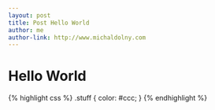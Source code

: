 ```yaml
---
layout: post
title: Post Hello World
author: me
author-link: http://www.michaldolny.com
---
```


# Hello World

{% highlight css %}
.stuff {
    color: #ccc;
}
{% endhighlight %}

<!-- more -->